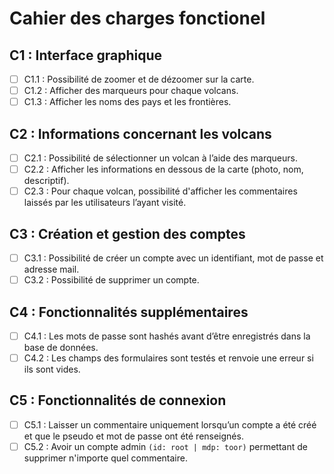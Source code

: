 # Cahier des charges fonctionel

## C1 : Interface graphique

- [ ] C1.1 : Possibilité de zoomer et de dézoomer sur la carte.
- [ ] C1.2 : Afficher des marqueurs pour chaque volcans.
- [ ] C1.3 : Afficher les noms des pays et les frontières.

## C2 : Informations concernant les volcans

- [ ] C2.1 : Possibilité de sélectionner un volcan à l’aide des marqueurs.
- [ ] C2.2 : Afficher les informations en dessous de la carte (photo, nom,
descriptif).
- [ ] C2.3 : Pour chaque volcan, possibilité d'afficher les commentaires laissés par
les utilisateurs l’ayant visité.

## C3 : Création et gestion des comptes

- [ ] C3.1 : Possibilité de créer un compte avec un identifiant, mot de passe et adresse mail.
- [ ] C3.2 : Possibilité de supprimer un compte.

## C4 : Fonctionnalités supplémentaires

- [ ] C4.1 : Les mots de passe sont hashés avant d’être enregistrés dans la base de données.
- [ ] C4.2 : Les champs des formulaires sont testés et renvoie une erreur si ils sont vides.

## C5 : Fonctionnalités de connexion

- [ ] C5.1 : Laisser un commentaire uniquement lorsqu’un compte a été créé et que le pseudo et mot de passe ont été renseignés.
- [ ] C5.2 : Avoir un compte admin `(id: root | mdp: toor)` permettant de supprimer n'importe quel commentaire.